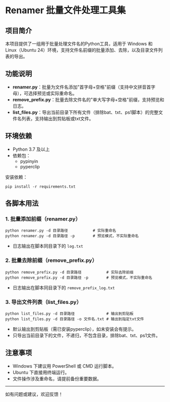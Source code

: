 # Renamer 批量文件处理工具集

## 项目简介
本项目提供了一组用于批量处理文件名的Python工具，适用于 Windows 和 Linux（Ubuntu 24）环境，支持文件名前缀的批量添加、去除，以及目录文件列表的导出。

## 功能说明
- **renamer.py**：批量为文件名添加"首字母+空格"前缀（支持中文拼音首字母），可选择预览或实际重命名。
- **remove_prefix.py**：批量去除文件名的"单大写字母+空格"前缀，支持预览和日志。
- **list_files.py**：导出当前目录下所有文件（排除bat、txt、ps1脚本）的完整文件名列表，支持输出到剪贴板或txt文件。

## 环境依赖
- Python 3.7 及以上
- 依赖包：
  - pypinyin
  - pyperclip

安装依赖：
```shell
pip install -r requirements.txt
```

## 各脚本用法

### 1. 批量添加前缀（renamer.py）
```shell
python renamer.py -d 目录路径           # 实际重命名
python renamer.py -d 目录路径 -p        # 预览模式，不实际重命名
```
- 日志输出在脚本同目录下的 `log.txt`

### 2. 批量去除前缀（remove_prefix.py）
```shell
python remove_prefix.py -d 目录路径           # 实际去除前缀
python remove_prefix.py -d 目录路径 -p        # 预览模式，不实际重命名
```
- 日志输出在脚本同目录下的 `remove_prefix_log.txt`

### 3. 导出文件列表（list_files.py）
```shell
python list_files.py -d 目录路径              # 输出到剪贴板
python list_files.py -d 目录路径 -o 文件名.txt # 输出到指定txt文件
```
- 默认输出到剪贴板（需已安装pyperclip），如未安装会有提示。
- 只导出当前目录下的文件，不递归，不包含目录，排除bat、txt、ps1文件。

## 注意事项
- Windows 下建议用 PowerShell 或 CMD 运行脚本。
- Ubuntu 下直接用终端运行。
- 文件操作涉及重命名，请提前备份重要数据。

---
如有问题或建议，欢迎反馈！ 